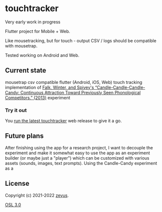 # touchtracker

Very early work in progress

Flutter project for Mobile + Web.

Like mousetracking, but for touch - output CSV / logs should be compatible with mousetrap.

Tested working on Android and Web.

## Current state

mousetrap csv compatible flutter (Android, iOS, Web) touch tracking implementation of [Falk, Winter, and Spivey's “Candle-Candle-Candle-Candy: Continuous Attraction Toward Previously Seen Phonological Competitors.” (2013)](https://escholarship.org/uc/item/11c5k48v#main) experiment

### Try it out

You [run the latest touchtracker](https://zeyus.com/touchtracker/web/index.html) web release to give it a go.

## Future plans

After finishing using the app for a research project, I want to decouple the experiment and make it somewhat easy to use the app as an experiment builder (or maybe just a "player") which can be customized with various assets (sounds, images, text prompts). Using the Candle-Candy experiment as a 

## License

Copyright (c) 2021-2022 [zeyus](https://github.com/zeyus).

[OSL 3.0](LICENSE.txt)